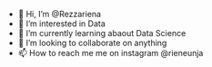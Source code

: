 - 👋 Hi, I’m @Rezzariena
- 👀 I’m interested in Data
- 🌱 I’m currently learning abaout Data Science
- 💞️ I’m looking to collaborate on anything
- 📫 How to reach me me on instagram @rieneunja

<!---
Rezzariena/Rezzariena is a ✨ special ✨ repository because its `README.md` (this file) appears on your GitHub profile.
You can click the Preview link to take a look at your changes.
--->
